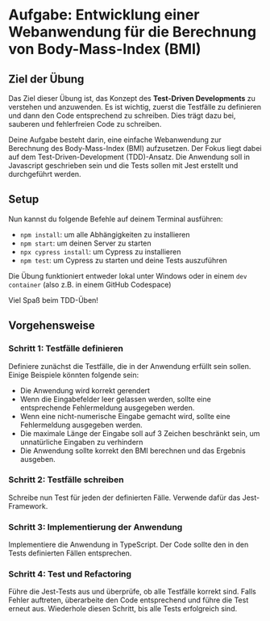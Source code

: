 # Aufgabe: Entwicklung einer Webanwendung für die Berechnung von Body-Mass-Index (BMI)

## Ziel der Übung

Das Ziel dieser Übung ist, das Konzept des **Test-Driven Developments** zu verstehen und anzuwenden. Es ist wichtig, zuerst die Testfälle zu definieren und dann den Code entsprechend zu schreiben. Dies trägt dazu bei, sauberen und fehlerfreien Code zu schreiben.

Deine Aufgabe besteht darin, eine einfache Webanwendung zur Berechnung des Body-Mass-Index (BMI) aufzusetzen. Der Fokus liegt dabei auf dem Test-Driven-Development (TDD)-Ansatz. Die Anwendung soll in Javascript geschrieben sein und die Tests sollen mit Jest erstellt und durchgeführt werden.

## Setup

Nun kannst du folgende Befehle auf deinem Terminal ausführen:

- `npm install`: um alle Abhängigkeiten zu installieren
- `npm start`: um deinen Server zu starten
- `npx cypress install`: um Cypress zu installieren
- `npm test`: um Cypress zu starten und deine Tests auszuführen

Die Übung funktioniert entweder lokal unter Windows oder in einem `dev container` (also z.B. in einem GitHub Codespace)

Viel Spaß beim TDD-Üben!

## Vorgehensweise

### Schritt 1: Testfälle definieren

Definiere zunächst die Testfälle, die in der Anwendung erfüllt sein sollen. Einige Beispiele könnten folgende sein:

- Die Anwendung wird korrekt gerendert
- Wenn die Eingabefelder leer gelassen werden, sollte eine entsprechende Fehlermeldung ausgegeben werden.
- Wenn eine nicht-numerische Eingabe gemacht wird, sollte eine Fehlermeldung ausgegeben werden.
- Die maximale Länge der Eingabe soll auf 3 Zeichen beschränkt sein, um unnatürliche Eingaben zu verhindern
- Die Anwendung sollte korrekt den BMI berechnen und das Ergebnis ausgeben.

### Schritt 2: Testfälle schreiben

Schreibe nun Test für jeden der definierten Fälle. Verwende dafür das Jest-Framework.

### Schritt 3: Implementierung der Anwendung

Implementiere die Anwendung in TypeScript. Der Code sollte den in den Tests definierten Fällen entsprechen.

### Schritt 4: Test und Refactoring

Führe die Jest-Tests aus und überprüfe, ob alle Testfälle korrekt sind. Falls Fehler auftreten, überarbeite den Code entsprechend und führe die Test erneut aus. Wiederhole diesen Schritt, bis alle Tests erfolgreich sind.
